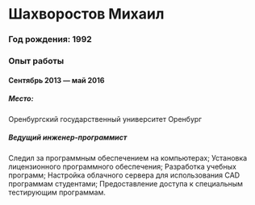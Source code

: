 # Шахворостов Михаил

### Год рождения: 1992

### Опыт работы

#### Сентябрь 2013 — май 2016

##### Место: 
Оренбургский государственный университет
Оренбург

##### Ведущий инженер-программист
Следил за программным обеспечением на компьютерах;
Установка лицензионного программного обеспечения;
Разработка учебных программ;
Настройка облачного сервера для использования CAD программам студентами;
Предоставление доступа к специальным тестирующим программам.
